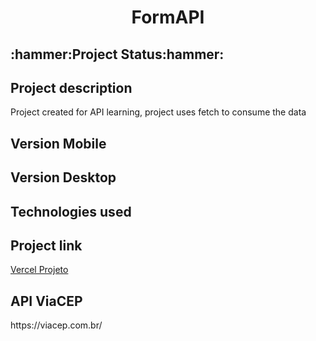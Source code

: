 <h1 align="center">FormAPI </h1>

<h2>:hammer:Project Status:hammer:</h2>

<h2>Project description</h2>
<p>Project created for API learning, project uses fetch to consume the data</p>
<h2 >Version Mobile</h2>

<h2>Version Desktop</h2>

<h2>Technologies used</h2>
    
<h2> Project link </h2>
<a href="https://form-api-three.vercel.app/">Vercel Projeto</a>
<h2>API ViaCEP</h2>
<p>https://viacep.com.br/</p>
